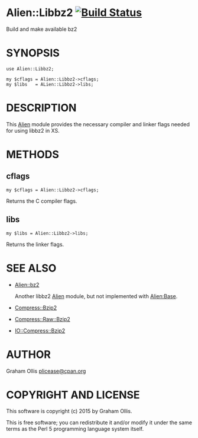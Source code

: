 # Alien::Libbz2 [![Build Status](https://secure.travis-ci.org/Perl5-Alien/Alien-Libbz2.png)](http://travis-ci.org/Perl5-Alien/Alien-Libbz2)

Build and make available bz2

# SYNOPSIS

    use Alien::Libbz2;
    
    my $cflags = Alien::Libbz2->cflags;
    my $libs   = ALien::Libbz2->libs;

# DESCRIPTION

This [Alien](https://metacpan.org/pod/Alien) module provides the necessary compiler and linker flags needed
for using libbz2 in XS.

# METHODS

## cflags

    my $cflags = Alien::Libbz2->cflags;

Returns the C compiler flags.

## libs

    my $libs = Alien::Libbz2->libs;

Returns the linker flags.

# SEE ALSO

- [Alien::bz2](https://metacpan.org/pod/Alien::bz2)

    Another libbz2 [Alien](https://metacpan.org/pod/Alien) module, but not implemented with [Alien:Base](Alien:Base).

- [Compress::Bzip2](https://metacpan.org/pod/Compress::Bzip2)
- [Compress::Raw::Bzip2](https://metacpan.org/pod/Compress::Raw::Bzip2)
- [IO::Compress::Bzip2](https://metacpan.org/pod/IO::Compress::Bzip2)

# AUTHOR

Graham Ollis <plicease@cpan.org>

# COPYRIGHT AND LICENSE

This software is copyright (c) 2015 by Graham Ollis.

This is free software; you can redistribute it and/or modify it under
the same terms as the Perl 5 programming language system itself.
